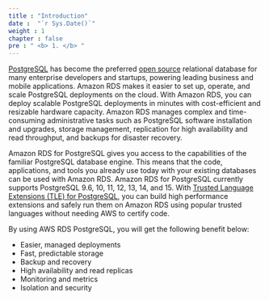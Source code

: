 ```yaml
---
title : "Introduction"
date :  "`r Sys.Date()`" 
weight : 1 
chapter : false
pre : " <b> 1. </b> "
---
```

[PostgreSQL](https://aws.amazon.com/rds/postgresql/what-is-postgresql/) has become the preferred [open source](https://aws.amazon.com/products/databases/open-source-databases/) relational database for many enterprise developers and startups, powering leading business and mobile applications. Amazon RDS makes it easier to set up, operate, and scale PostgreSQL deployments on the cloud. With Amazon RDS, you can deploy scalable PostgreSQL deployments in minutes with cost-efficient and resizable hardware capacity. Amazon RDS manages complex and time-consuming administrative tasks such as PostgreSQL software installation and upgrades, storage management, replication for high availability and read throughput, and backups for disaster recovery.

Amazon RDS for PostgreSQL gives you access to the capabilities of the familiar PostgreSQL database engine. This means that the code, applications, and tools you already use today with your existing databases can be used with Amazon RDS. Amazon RDS for PostgreSQL currently supports PostgreSQL 9.6, 10, 11, 12, 13, 14, and 15. With [Trusted Language Extensions (TLE) for PostgreSQL](https://aws.amazon.com/rds/postgresql/features/), you can build high performance extensions and safely run them on Amazon RDS using popular trusted languages without needing AWS to certify code.

By using AWS RDS PostgreSQL, you will get the following benefit below:
- Easier, managed deployments
- Fast, predictable storage
- Backup and recovery
- High availability and read replicas
- Monitoring and metrics 
- Isolation and security



